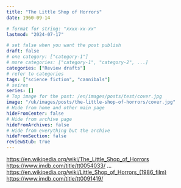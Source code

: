 ```yaml
---
title: "The Little Shop of Horrors"
date: 1960-09-14

# format for string: "xxxx-xx-xx"
lastmod: "2024-07-17"

# set false when you want the post publish
draft: false
# one category: ["category-1"]
# more categories: ["category-1", "category-2", ...]
categories: ["Review drafts"]
# refer to categories
tags: ["science fiction", "cannibals"]
# seires
series: []
# Top image for the post: /en/images/posts/test/cover.jpg
image: "/uk/images/posts/the-little-shop-of-horrors/cover.jpg"
# Hide from home and other main page
hideFromCenter: false
# Hide from archive page
hideFromArchives: false
# Hide from everything but the archive
hideFromSection: false
reviewStub: true
---
```

https://en.wikipedia.org/wiki/The_Little_Shop_of_Horrors
https://www.imdb.com/title/tt0054033/
...
https://en.wikipedia.org/wiki/Little_Shop_of_Horrors_(1986_film)
https://www.imdb.com/title/tt0091419/
<!--more-->